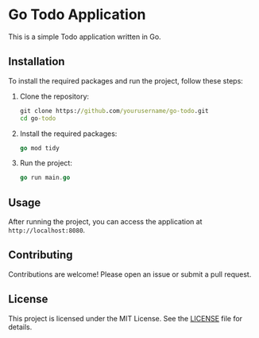 # Go Todo Application

This is a simple Todo application written in Go.

## Installation

To install the required packages and run the project, follow these steps:

1. Clone the repository:

    ```cmd
    git clone https://github.com/yourusername/go-todo.git
    cd go-todo
    ```

2. Install the required packages:

    ```go
    go mod tidy
    ```

3. Run the project:

    ```go
    go run main.go
    ```

## Usage

After running the project, you can access the application at `http://localhost:8080`.

## Contributing

Contributions are welcome! Please open an issue or submit a pull request.

## License

This project is licensed under the MIT License. See the [LICENSE](LICENSE) file for details.
